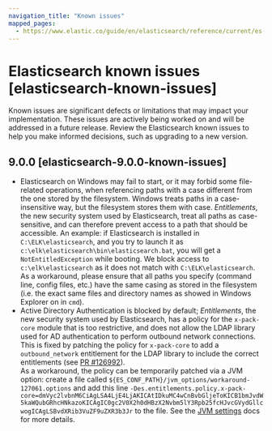 ```yaml
---
navigation_title: "Known issues"
mapped_pages:
  - https://www.elastic.co/guide/en/elasticsearch/reference/current/es-connectors-known-issues.html
---
```


# Elasticsearch known issues [elasticsearch-known-issues]
Known issues are significant defects or limitations that may impact your implementation. These issues are actively being worked on and will be addressed in a future release. Review the Elasticsearch known issues to help you make informed decisions, such as upgrading to a new version.

## 9.0.0 [elasticsearch-9.0.0-known-issues]
* Elasticsearch on Windows may fail to start, or it may forbid some file-related operations, when referencing paths with a case different from the one stored by the filesystem. Windows treats paths in a case-insensitive way, but the filesystem stores them with case. _Entitlements_, the new security system used by Elasticsearch, treat all paths as case-sensitive, and can therefore prevent access to a path that should be accessible. An example: if Elasticsearch is installed in  `C:\ELK\elasticsearch`, and you try to launch it as `c:\elk\elasticsearch\bin\elasticsearch.bat`, you will get a `NotEntitledException` while booting. We block access to `c:\elk\elasticsearch` as it does not match with `C:\ELK\elasticsearch`.\
As a workaround, please ensure that all paths you specify (command line, config files, etc.) have the same casing as stored in the filesystem (i.e. the exact same files and directory names as showed in Windows Explorer on in `cmd`).
* Active Directory Authentication is blocked by default;  _Entitlements_, the new security system used by Elasticsearch, has a policy for the `x-pack-core` module that is too restrictive, and does not allow the LDAP library used for AD authentication to perform outbound network connections. \
This is fixed by patching the policy for `x-pack-core` to add a `outbound_network` entitlement for the LDAP library to include the correct entitlements (see [PR #126992](https://github.com/elastic/elasticsearch/pull/126992)).\
 As a workaround, the policy can be temporarily patched via a JVM option: create a file called `${ES_CONF_PATH}/jvm_options/workaround-127061.options` and add this line `-Des.entitlements.policy.x-pack-core=dmVyc2lvbnM6CiAgLSA4LjE4LjAKICAtIDkuMC4wCnBvbGljeToKICB1bmJvdW5kaWQubGRhcHNkazoKICAgIC0gc2V0X2h0dHBzX2Nvbm5lY3Rpb25fcHJvcGVydGllcwogICAgLSBvdXRib3VuZF9uZXR3b3Jr`  to the file. See the [JVM settings](https://www.elastic.co/docs/reference/elasticsearch/jvm-settings) docs for more details.
